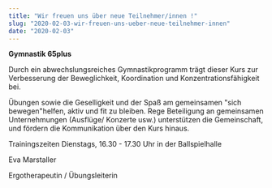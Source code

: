 ```yaml
---
title: "Wir freuen uns über neue Teilnehmer/innen !"
slug: "2020-02-03-wir-freuen-uns-ueber-neue-teilnehmer-innen"
date: "2020-02-03"
---
```

**Gymnastik 65plus**


Durch ein abwechslungsreiches Gymnastikprogramm trägt dieser Kurs zur Verbesserung der Beweglichkeit, Koordination und Konzentrationsfähigkeit bei.


Übungen sowie die Geselligkeit und der Spaß am gemeinsamen "sich bewegen"helfen, aktiv und fit zu bleiben. Rege Beteiligung an gemeinsamen Unternehmungen (Ausflüge/ Konzerte usw.) unterstützen die Gemeinschaft, und fördern die Kommunikation über den Kurs hinaus.


Trainingszeiten Dienstags, 16.30 - 17.30 Uhr in der Ballspielhalle


Eva Marstaller


Ergotherapeutin / Übungsleiterin
